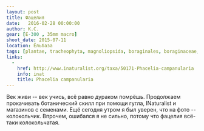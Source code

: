 ```yaml
---
layout: post
title: Фацелия
date:   2016-02-28 00:00:00
author: К.С.
gear: [E-300 , 35mm macro]
shoot_date: 2015-07-11
location: Ёльбаза
tags: [plantae, tracheophyta, magnoliopsida, boraginales, boraginaceae, phacelia, phacelia campanularia]
links:
  -
    href: http://www.inaturalist.org/taxa/50171-Phacelia-campanularia
    info: inat
    title: Phacelia campanularia
---
```


Век живи -- век учись, всё равно дураком помрёшь. Продолжаем прокачивать ботанический скилл при помощи гугла, INaturalist и магазинов с семенами. Ещё сегодня утром я был уверен, что на фото -- колокольчик. Впрочем, ошибался я не сильно, потому что фацелия всё-таки колокольчатая.
